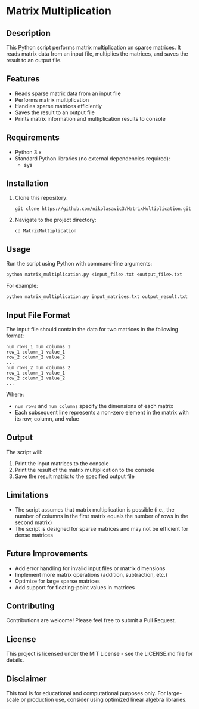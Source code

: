 # Matrix Multiplication

## Description
This Python script performs matrix multiplication on sparse matrices. It reads matrix data from an input file, multiplies the matrices, and saves the result to an output file.

## Features
- Reads sparse matrix data from an input file
- Performs matrix multiplication
- Handles sparse matrices efficiently
- Saves the result to an output file
- Prints matrix information and multiplication results to console

## Requirements
- Python 3.x
- Standard Python libraries (no external dependencies required):
  - sys

## Installation
1. Clone this repository:
   ```
   git clone https://github.com/nikolasavic3/MatrixMultiplication.git
   ```
2. Navigate to the project directory:
   ```
   cd MatrixMultiplication
   ```

## Usage
Run the script using Python with command-line arguments:
```
python matrix_multiplication.py <input_file>.txt <output_file>.txt
```
For example:
```
python matrix_multiplication.py input_matrices.txt output_result.txt
```

## Input File Format
The input file should contain the data for two matrices in the following format:
```
num_rows_1 num_columns_1
row_1 column_1 value_1
row_2 column_2 value_2
...
num_rows_2 num_columns_2
row_1 column_1 value_1
row_2 column_2 value_2
...
```
Where:
- `num_rows` and `num_columns` specify the dimensions of each matrix
- Each subsequent line represents a non-zero element in the matrix with its row, column, and value

## Output
The script will:
1. Print the input matrices to the console
2. Print the result of the matrix multiplication to the console
3. Save the result matrix to the specified output file

## Limitations
- The script assumes that matrix multiplication is possible (i.e., the number of columns in the first matrix equals the number of rows in the second matrix)
- The script is designed for sparse matrices and may not be efficient for dense matrices

## Future Improvements
- Add error handling for invalid input files or matrix dimensions
- Implement more matrix operations (addition, subtraction, etc.)
- Optimize for large sparse matrices
- Add support for floating-point values in matrices

## Contributing
Contributions are welcome! Please feel free to submit a Pull Request.

## License
This project is licensed under the MIT License - see the LICENSE.md file for details.

## Disclaimer
This tool is for educational and computational purposes only. For large-scale or production use, consider using optimized linear algebra libraries.
